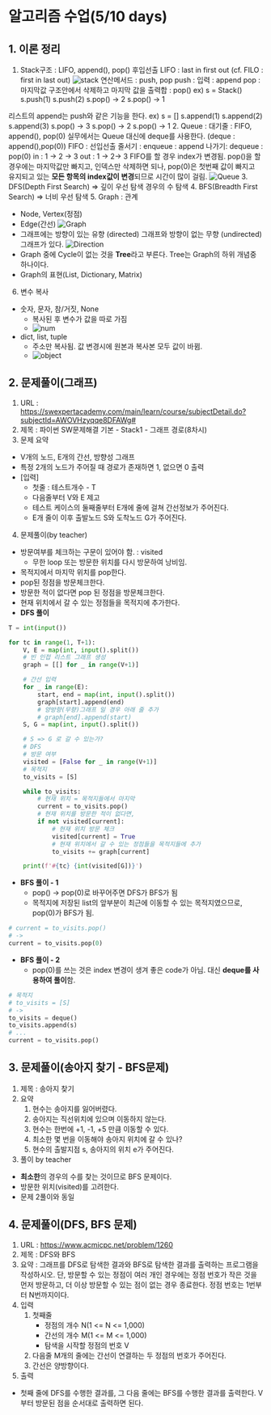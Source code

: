 # 알고리즘 수업(5/10 days)
## 1. 이론 정리
1. Stack구조 : LIFO, append(), pop()
  후입선출 LIFO : last in first out
  (cf. FILO : first in last out)
  ![stack](images/20230217_stack.png)
  연산메서드 : push, pop
  push : 입력 : append
  pop : 마지막값 구조안에서 삭제하고 마지막 값을 출력합 : pop()
  ex) s = Stack()
  s.push(1)
  s.push(2)
  s.pop() -> 2
  s.pop() -> 1
  
  리스트의 append는 push와 같은 기능을 한다.
  ex) s = []
  s.append(1)
  s.append(2)
  s.append(3)
  s.pop() -> 3
  s.pop() -> 2
  s.pop() -> 1
2. Queue : 대기줄 : FIFO, append(), pop(0)
  실무에서는 Queue 대신에 deque를 사용한다.
  (deque : append(),pop(0))
  FIFO : 선입선출
  줄서기 : enqueue : append
  나가기: dequeue : pop(0)
  in : 1 -> 2 -> 3
  out : 1 -> 2-> 3
  FIFO를 할 경우 index가 변경됨.
  pop()을 할 경우에는 마지막값만 빠지고, 인덱스만 삭제하면 되나, pop(0)은 첫번째 값이 빠지고 유지되고 있는 **모든 항목의 index값이 변경**되므로 시간이 많이 걸림.
  ![Queue](images/20230217_Queue.png)
3. DFS(Depth First Search)  => 깊이 우선 탐색
  경우의 수 탐색
4. BFS(Breadth First Search) => 너비 우선 탐색
5. Graph : 관계
  * Node, Vertex(정점)
  * Edge(간선)
  ![Graph](images/20230217_graph1.png)
  * 그래프에는 방향이 있는 유향 (directed) 그래프와 방향이 없는 무향 (undirected) 그래프가 있다.
  ![Direction](images/20230217_graph2.png)
  * Graph 중에 Cycle이 없는 것을 **Tree**라고 부른다. Tree는 Graph의 하위 개념중 하나이다.
  * Graph의 표현(List, Dictionary, Matrix)
6. 변수 복사
  * 숫자, 문자, 참/거짓, None
    * 복사된 후 변수가 값을 따로 가짐
    * ![num](images/20230217_number_copy.png)
  * dict, list, tuple
    * 주소만 복사됨. 값 변경시에 원본과 복사본 모두 값이 바뀜.
    * ![object](images/20230217_object_copy.png)
## 2. 문제풀이(그래프)
1. URL : https://swexpertacademy.com/main/learn/course/subjectDetail.do?subjectId=AWOVHzyqqe8DFAWg#
2. 제목 : 파이썬 SW문제해결 기본 - Stack1 - 그래프 경로(8차시)
3. 문제 요약
  * V개의 노드, E개의 간선, 방향성 그래프
  * 특정 2개의 노드가 주어질 때 경로가 존재하면 1, 없으면 0 출력
  * [입력]
    * 첫줄 : 테스트개수 - T
    * 다음줄부터 V와 E 제고
    * 테스트 케이스의 둘째줄부터 E개에 줄에 걸쳐 간선정보가 주어진다.
    * E개 줄이 이후 출발노드 S와 도착노드 G가 주어진다.
4. 문제풀이(by teacher)
  * 방문여부를 체크하는 구문이 있어야 함. : visited
    * 무한 loop 또는 방문한 위치를 다시 방문하여 낭비임.
  * 목적지에서 마지막 위치를 pop한다.
  * pop된 정점을 방문체크한다.
  * 방문한 적이 없다면 pop 된 정점을 방문체크한다.
  * 현재 위치에서 갈 수 있는 정점들을 목적지에 추가한다.
  * **DFS 풀이**
```python
T = int(input())

for tc in range(1, T+1):
    V, E = map(int, input().split())
    # 빈 인접 리스트 그래프 생성
    graph = [[] for _ in range(V+1)]

    # 간선 입력
    for _ in range(E):
        start, end = map(int, input().split())
        graph[start].append(end)
        # 양방향(무향)그래프 일 경우 아래 줄 추가
        # graph[end].append(start)
    S, G = map(int, input().split())

    # S => G 로 갈 수 있는가?
    # DFS
    # 방문 여부
    visited = [False for _ in range(V+1)]
    # 목적지
    to_visits = [S]

    while to_visits:
        # 현재 위치 = 목적지들에서 마지막
        current = to_visits.pop()
        # 현재 위치를 방문한 적이 없다면,
        if not visited[current]:
            # 현재 위치 방문 체크
            visited[current] = True
            # 현재 위치에서 갈 수 있는 정점들을 목적지들에 추가
            to_visits += graph[current]

    print(f'#{tc} {int(visited[G])}')
```
  * **BFS 풀이 - 1**
    * pop() -> pop(0)로 바꾸어주면 DFS가 BFS가 됨
    * 목적지에 저장된 list의 앞부분이 최근에 이동할 수 있는 목적지였으므로, pop(0)가 BFS가 됨.
```python
# current = to_visits.pop()
# -> 
current = to_visits.pop(0)
```
* **BFS 풀이 - 2**
  * pop(0)를 쓰는 것은 index 변경이 생겨 좋은 code가 아님. 대신 **deque를 사용하여 풀이**함.
```python
# 목적지
# to_visits = [S] 
# ->
to_visits = deque()
to_visits.append(s)
# ...
current = to_visits.pop()
```
## 3. 문제풀이(송아지 찾기 - BFS문제)
1. 제목 : 송아지 찾기
2. 요약
   1. 현수는 송아지를 잃어버렸다.
   2. 송아지는 직선위치에 있으며 이동하지 않는다.
   3. 현수는 한번에 +1, -1, +5 만큼 이동할 수 있다.
   4. 최소한 몇 번을 이동해야 송아지 위치에 갈 수 있나?
   5. 현수의 출발지점 s, 송아지의 위치 e가 주어진다.
3. 풀이 by teacher
  * **최소한**의 경우의 수를 찾는 것이므로 BFS 문제이다.
  * 방문한 위치(visited)를 고려한다.
  * 문제 2풀이와 동일
## 4. 문제풀이(DFS, BFS 문제)
1. URL : https://www.acmicpc.net/problem/1260
2. 제목 : DFS와 BFS
3. 요약 : 그래프를 DFS로 탐색한 결과와 BFS로 탐색한 결과를 출력하는 프로그램을 작성하시오. 단, 방문할 수 있는 정점이 여러 개인 경우에는 정점 번호가 작은 것을 먼저 방문하고, 더 이상 방문할 수 있는 점이 없는 경우 종료한다. 정점 번호는 1번부터 N번까지이다.
4. 입력
   1. 첫째줄
      * 정점의 개수 N(1 <= N <= 1,000)
      * 간선의 개수 M(1 <= M <= 1,000)
      * 탐색을 시작할 정점의 번호 V
    2. 다음줄 M개의 줄에는 간선이 연결하는 두 정점의 번호가 주어진다.
    3. 간선은 양방향이다.
5. 출력
  * 첫째 줄에 DFS를 수행한 결과를, 그 다음 줄에는 BFS를 수행한 결과를 출력한다. V부터 방문된 점을 순서대로 출력하면 된다.
